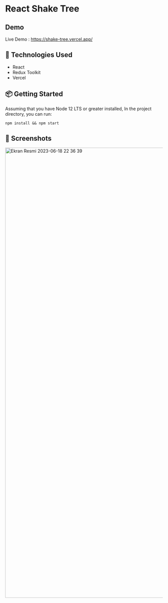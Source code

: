 # React Shake Tree

## Demo
Live Demo : https://shake-tree.vercel.app/

## 🔨 Technologies Used 
- React
- Redux Toolkit
- Vercel

## 📦 Getting Started

Assuming that you have Node 12 LTS or greater installed, In the project directory, you can run:
```
npm install && npm start
```

## 🤩 Screenshots

<img width="1438" alt="Ekran Resmi 2023-06-18 22 36 39" src="https://github.com/furkanbicak/shake-tree/assets/80355473/1784fc61-2a1e-4fbf-8e68-1566584efc06">



 




